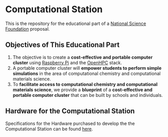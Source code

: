 # Computational Station
This is the repository for the educational part of a [National Science Foundation](https://www.nsf.gov) proposal. 

## Objectives of This Educational Part
1. The objective is to create a **cost-effective and portable computer cluster** using [Raspberry Pi](https://www.raspberrypi.com) and the [OpenHPC](https://openhpc.community) stack.
2. A portable computer cluster will **empower students to perform simple simulations** in the area of computational chemistry and computational materials science.
3. To **facilitate access to computational chemistry and computational materials science**, we provide a **blueprint** of a **cost-effective and portable computer cluster** that can be built by schools and individuals.

## Hardware for the Computational Station 
Specifications for the Hardware purchased to develop the the Computational Station can be found [here](ComputationalStation/Hardware.md). 

